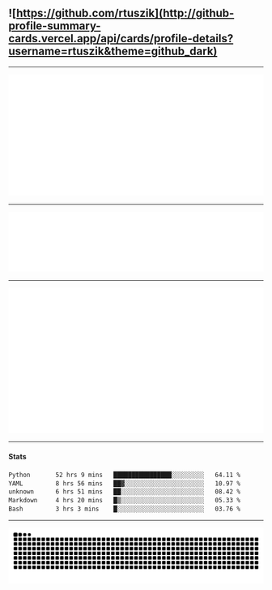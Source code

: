 ## ![https://github.com/rtuszik](http://github-profile-summary-cards.vercel.app/api/cards/profile-details?username=rtuszik&theme=github_dark)

---

![](https://raw.githubusercontent.com/rtuszik/rtuszik/main/metrics.plugin.activity.svg)

---

![](https://raw.githubusercontent.com/rtuszik/rtuszik/main/metrics.plugin.habits.facts.svg)

---

![](https://raw.githubusercontent.com/rtuszik/rtuszik/main/metrics.plugin.stars.svg)

---

#### Stats

<!--START_SECTION:waka-->

```txt
Python       52 hrs 9 mins   ████████████████░░░░░░░░░   64.11 %
YAML         8 hrs 56 mins   ██▓░░░░░░░░░░░░░░░░░░░░░░   10.97 %
unknown      6 hrs 51 mins   ██░░░░░░░░░░░░░░░░░░░░░░░   08.42 %
Markdown     4 hrs 20 mins   █▒░░░░░░░░░░░░░░░░░░░░░░░   05.33 %
Bash         3 hrs 3 mins    █░░░░░░░░░░░░░░░░░░░░░░░░   03.76 %
```

<!--END_SECTION:waka-->

---

![](https://raw.githubusercontent.com/rtuszik/rtuszik/output/github-contribution-grid-snake-dark.svg)
